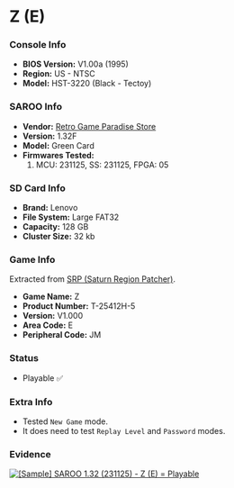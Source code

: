 # Z (E)

### Console Info

- <b>BIOS Version:</b> V1.00a (1995)
- <b>Region:</b> US - NTSC
- <b>Model:</b> HST-3220 (Black - Tectoy)

### SAROO Info

- <b>Vendor:</b> [Retro Game Paradise Store](https://s.click.aliexpress.com/e/_DlCqvfB)
- <b>Version:</b> 1.32F
- <b>Model:</b> Green Card
- <b>Firmwares Tested:</b>
  1. MCU: 231125, SS: 231125, FPGA: 05

### SD Card Info

- <b>Brand:</b> Lenovo
- <b>File System:</b> Large FAT32
- <b>Capacity:</b> 128 GB
- <b>Cluster Size:</b> 32 kb

### Game Info

Extracted from [SRP (Saturn Region Patcher)](https://segaxtreme.net/resources/saturn-region-patcher.81/download).

- <b>Game Name:</b> Z
- <b>Product Number:</b> T-25412H-5
- <b>Version:</b> V1.000
- <b>Area Code:</b> E
- <b>Peripheral Code:</b> JM

### Status

- Playable :white_check_mark:

### Extra Info

- Tested `New Game` mode.
- It does need to test `Replay Level` and `Password` modes.

### Evidence

[![[Sample] SAROO 1.32 (231125) - Z (E) = Playable](https://img.youtube.com/vi/-VC-XYbZqOE/0.jpg)](https://www.youtube.com/watch?v=-VC-XYbZqOE)
